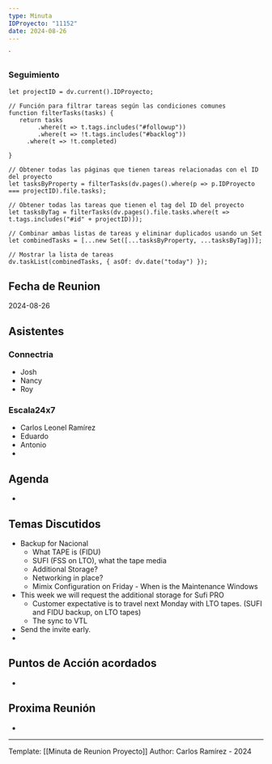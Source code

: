 ```yaml
---
type: Minuta
IDProyecto: "11152"
date: 2024-08-26
---
```

`

### Seguimiento

```dataviewjs
let projectID = dv.current().IDProyecto;

// Función para filtrar tareas según las condiciones comunes
function filterTasks(tasks) {
   return tasks
        .where(t => t.tags.includes("#followup"))
        .where(t => !t.tags.includes("#backlog"))
     .where(t => !t.completed)
        
}

// Obtener todas las páginas que tienen tareas relacionadas con el ID del proyecto
let tasksByProperty = filterTasks(dv.pages().where(p => p.IDProyecto === projectID).file.tasks);

// Obtener todas las tareas que tienen el tag del ID del proyecto
let tasksByTag = filterTasks(dv.pages().file.tasks.where(t => t.tags.includes("#id" + projectID)));

// Combinar ambas listas de tareas y eliminar duplicados usando un Set
let combinedTasks = [...new Set([...tasksByProperty, ...tasksByTag])];

// Mostrar la lista de tareas
dv.taskList(combinedTasks, { asOf: dv.date("today") });
 ```
## Fecha de Reunion
2024-08-26

## Asistentes

### Connectria
* Josh
* Nancy
* Roy
### Escala24x7
- Carlos Leonel Ramírez
-  Eduardo
- Antonio
- 

## Agenda
* 
## Temas Discutidos
*  Backup for Nacional 
	* What TAPE is (FIDU)
	* SUFI (FSS on LTO), what the tape media
	* Additional Storage?
	* Networking in place?
	* Mimix Configuration on Friday - When is the Maintenance Windows
* This week we will request the additional storage for Sufi PRO
	* Customer expectative is to travel next Monday with LTO tapes. (SUFI and FIDU backup, on LTO tapes)
	* The sync to VTL
* Send the invite early.
* 

## Puntos de Acción acordados
- 

## Proxima Reunión
*   

---
Template: [[Minuta de Reunion Proyecto]]
Author: Carlos Ramírez - 2024
